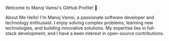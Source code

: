 Welcome to Manoj Vamsi's GitHub Profile! 👋

About Me
Hello! I'm Manoj Vamsi, a passionate software developer and technology enthusiast. I enjoy solving complex problems, learning new technologies, and building innovative solutions. My expertise lies in full-stack development, and I have a keen interest in open-source contributions.
